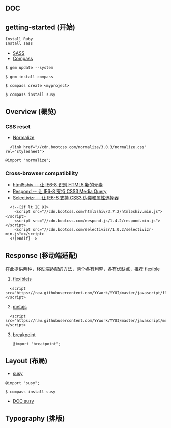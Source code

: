 DOC
---

## getting-started (开始)

    Install Ruby
    Install sass
  
  * [SASS](http://sass-lang.com/)
  * [Compass](http://compass-style.org/)

  ```
  $ gem update --system

  $ gem install compass

  $ compass create <myproject>

  $ compass install susy

  ```

## Overview (概览)

### CSS reset


  * [Normalize](https://github.com/necolas/normalize.css/)

  ```
    <link href="//cdn.bootcss.com/normalize/3.0.3/normalize.css" rel="stylesheet">
  ```

  
  `@import "normalize";`
  
### Cross-browser compatibility

  * [html5shiv -- 让 IE6-8 识别 HTML5 新的元素](https://github.com/aFarkas/html5shiv/tree/master/dist)
  * [Respond -- 让 IE6-8 支持 CSS3 Media Query](https://github.com/scottjehl/Respond/tree/master/dest)
  * [Selectivizr -- 让 IE6-8 支持 CSS3 伪类和属性选择器](https://github.com/keithclark/selectivizr)

  ```
    <!--[if lt IE 9]>
      <script src="//cdn.bootcss.com/html5shiv/3.7.2/html5shiv.min.js"></script>
      <script src="//cdn.bootcss.com/respond.js/1.4.2/respond.min.js"></script>
      <script src="//cdn.bootcss.com/selectivizr/1.0.2/selectivizr-min.js"></script>
    <![endif]-->
  ```

## Response (移动端适配)

在此提供两种，移动端适配的方法，两个各有利弊，各有优缺点，推荐 flexible

1. [flexiblejs](./javascript/flexiblejs)
  ```
    <script src="https://raw.githubusercontent.com/YYwork/YYUI/master/javascript/flexiblejs/flexible.js"></script>
  ```

2. [metajs](./javascript/metajs)

  ```
    <script src="https://raw.githubusercontent.com/YYwork/YYUI/master/javascript/metajs/meta.js"></script>
  ```

3. [breakpoint](http://breakpoint-sass.com/)

    `@import "breakpoint";`

## Layout (布局)
  
  * [susy](http://susy.oddbird.net/)

  `@import "susy";`


  ```
  $ compass install susy
  ```

  * [DOC susy](./doc/susy.md)


## Typography (排版)

